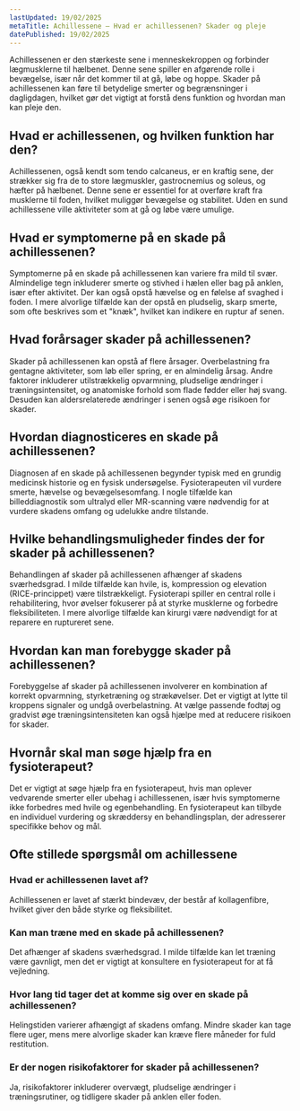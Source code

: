 ```yaml
---
lastUpdated: 19/02/2025
metaTitle: Achillessene – Hvad er achillessenen? Skader og pleje
datePublished: 19/02/2025
---
```


Achillessenen er den stærkeste sene i menneskekroppen og forbinder lægmusklerne til hælbenet. Denne sene spiller en afgørende rolle i bevægelse, især når det kommer til at gå, løbe og hoppe. Skader på achillessenen kan føre til betydelige smerter og begrænsninger i dagligdagen, hvilket gør det vigtigt at forstå dens funktion og hvordan man kan pleje den.

## Hvad er achillessenen, og hvilken funktion har den?

Achillessenen, også kendt som tendo calcaneus, er en kraftig sene, der strækker sig fra de to store lægmuskler, gastrocnemius og soleus, og hæfter på hælbenet. Denne sene er essentiel for at overføre kraft fra musklerne til foden, hvilket muliggør bevægelse og stabilitet. Uden en sund achillessene ville aktiviteter som at gå og løbe være umulige.

## Hvad er symptomerne på en skade på achillessenen?

Symptomerne på en skade på achillessenen kan variere fra mild til svær. Almindelige tegn inkluderer smerte og stivhed i hælen eller bag på anklen, især efter aktivitet. Der kan også opstå hævelse og en følelse af svaghed i foden. I mere alvorlige tilfælde kan der opstå en pludselig, skarp smerte, som ofte beskrives som et "knæk", hvilket kan indikere en ruptur af senen.

## Hvad forårsager skader på achillessenen?

Skader på achillessenen kan opstå af flere årsager. Overbelastning fra gentagne aktiviteter, som løb eller spring, er en almindelig årsag. Andre faktorer inkluderer utilstrækkelig opvarmning, pludselige ændringer i træningsintensitet, og anatomiske forhold som flade fødder eller høj svang. Desuden kan aldersrelaterede ændringer i senen også øge risikoen for skader.

## Hvordan diagnosticeres en skade på achillessenen?

Diagnosen af en skade på achillessenen begynder typisk med en grundig medicinsk historie og en fysisk undersøgelse. Fysioterapeuten vil vurdere smerte, hævelse og bevægelsesomfang. I nogle tilfælde kan billeddiagnostik som ultralyd eller MR-scanning være nødvendig for at vurdere skadens omfang og udelukke andre tilstande.

## Hvilke behandlingsmuligheder findes der for skader på achillessenen?

Behandlingen af skader på achillessenen afhænger af skadens sværhedsgrad. I milde tilfælde kan hvile, is, kompression og elevation (RICE-princippet) være tilstrækkeligt. Fysioterapi spiller en central rolle i rehabilitering, hvor øvelser fokuserer på at styrke musklerne og forbedre fleksibiliteten. I mere alvorlige tilfælde kan kirurgi være nødvendigt for at reparere en ruptureret sene.

## Hvordan kan man forebygge skader på achillessenen?

Forebyggelse af skader på achillessenen involverer en kombination af korrekt opvarmning, styrketræning og strækøvelser. Det er vigtigt at lytte til kroppens signaler og undgå overbelastning. At vælge passende fodtøj og gradvist øge træningsintensiteten kan også hjælpe med at reducere risikoen for skader.

## Hvornår skal man søge hjælp fra en fysioterapeut?

Det er vigtigt at søge hjælp fra en fysioterapeut, hvis man oplever vedvarende smerter eller ubehag i achillessenen, især hvis symptomerne ikke forbedres med hvile og egenbehandling. En fysioterapeut kan tilbyde en individuel vurdering og skræddersy en behandlingsplan, der adresserer specifikke behov og mål.

## Ofte stillede spørgsmål om achillessene

### Hvad er achillessenen lavet af?

Achillessenen er lavet af stærkt bindevæv, der består af kollagenfibre, hvilket giver den både styrke og fleksibilitet.

### Kan man træne med en skade på achillessenen?

Det afhænger af skadens sværhedsgrad. I milde tilfælde kan let træning være gavnligt, men det er vigtigt at konsultere en fysioterapeut for at få vejledning.

### Hvor lang tid tager det at komme sig over en skade på achillessenen?

Helingstiden varierer afhængigt af skadens omfang. Mindre skader kan tage flere uger, mens mere alvorlige skader kan kræve flere måneder for fuld restitution.

### Er der nogen risikofaktorer for skader på achillessenen?

Ja, risikofaktorer inkluderer overvægt, pludselige ændringer i træningsrutiner, og tidligere skader på anklen eller foden.
